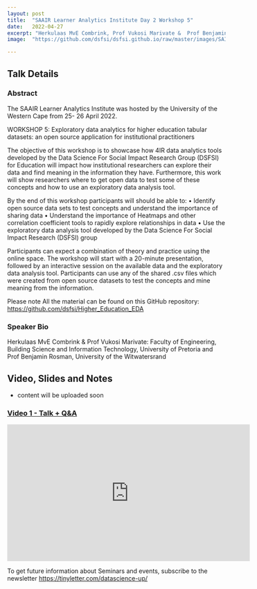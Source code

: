 ```yaml
---
layout: post
title:  "SAAIR Learner Analytics Institute Day 2 Workshop 5"
date:   2022-04-27
excerpt: "Herkulaas MvE Combrink, Prof Vukosi Marivate &  Prof Benjamin Rosman"
image:  "https://github.com/dsfsi/dsfsi.github.io/raw/master/images/SAIRR.png"

---
```


## Talk Details
### Abstract
The SAAIR Learner Analytics Institute was hosted by the University of the Western Cape from 25- 26 April 2022.

WORKSHOP 5:  Exploratory data analytics for higher education tabular datasets: an open source application for institutional practitioners  

The objective of this workshop is to showcase how 4IR data analytics tools developed by the Data Science For Social Impact Research Group (DSFSI) for Education will impact how institutional researchers can explore their data and find meaning in the information they have. Furthermore, this work will show researchers where to get open data to test some of these concepts and how to use an exploratory data analysis tool.  

By the end of this workshop participants will should be able to:
• Identify open source data sets to test concepts and understand the importance of sharing data
• Understand the importance of Heatmaps and other correlation coefficient tools to rapidly explore relationships in data
• Use the exploratory data analysis tool developed by the Data Science For Social Impact Research (DSFSI) group

Participants can expect a combination of theory and practice using the online space. The workshop will start with a 20-minute presentation, followed by an interactive session on the available data and the exploratory data analysis tool. Participants can use any of the shared .csv files which were created from open source datasets to test the concepts and mine meaning from the information.

Please note All the material can be found on this GitHub repository: https://github.com/dsfsi/Higher_Education_EDA

### Speaker Bio
Herkulaas MvE Combrink & Prof Vukosi Marivate: Faculty of Engineering, Building Science and Information Technology, University of Pretoria and Prof Benjamin Rosman, University of the Witwatersrand


## Video, Slides and Notes

* content will be uploaded soon

### [Video 1 - Talk + Q&A](https://www.youtu.be/1iY6qRzgXHw) 
<iframe width="560" height="315" src="https://www.youtube.com/embed/1iY6qRzgXHw" title="YouTube video player" frameborder="0" allow="accelerometer; autoplay; clipboard-write; encrypted-media; gyroscope; picture-in-picture" allowfullscreen></iframe>

To get future information about Seminars and events, subscribe to the newsletter https://tinyletter.com/datascience-up/
